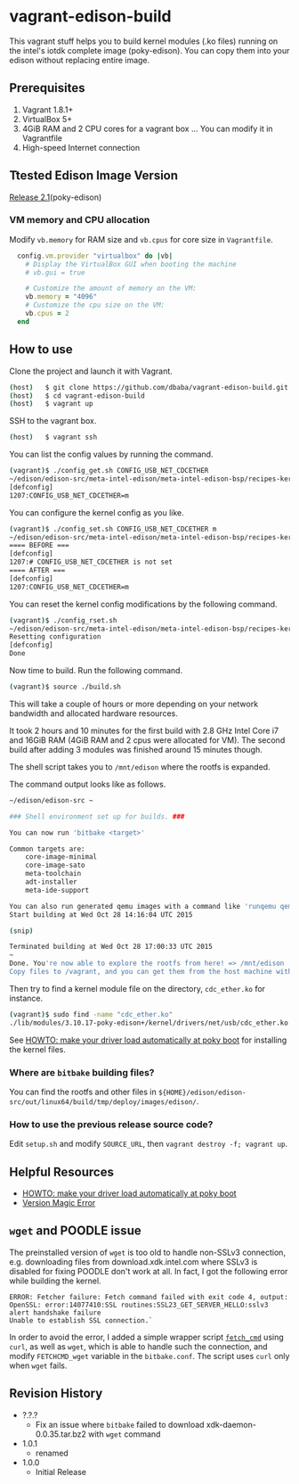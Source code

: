 vagrant-edison-build
===

This vagrant stuff helps you to build kernel modules (.ko files) running on the intel's iotdk complete image (poky-edison). You can copy them into your edison without replacing entire image.

## Prerequisites

1. Vagrant 1.8.1+
1. VirtualBox 5+
1. 4GiB RAM and 2 CPU cores for a vagrant box ... You can modify it in Vagrantfile
1. High-speed Internet connection

## Ttested Edison Image Version

[Release 2.1](https://software.intel.com/en-us/iot/hardware/edison/downloads)(poky-edison)

### VM memory and CPU allocation

Modify `vb.memory` for RAM size and `vb.cpus` for core size in `Vagrantfile`.

```ruby
  config.vm.provider "virtualbox" do |vb|
    # Display the VirtualBox GUI when booting the machine
    # vb.gui = true

    # Customize the amount of memory on the VM:
    vb.memory = "4096"
    # Customize the cpu size on the VM:
    vb.cpus = 2
  end
```

## How to use

Clone the project and launch it with Vagrant.
```bash
(host)   $ git clone https://github.com/dbaba/vagrant-edison-build.git
(host)   $ cd vagrant-edison-build
(host)   $ vagrant up
```

SSH to the vagrant box.
```bash
(host)   $ vagrant ssh
```

You can list the config values by running the command.
```bash
(vagrant)$ ./config_get.sh CONFIG_USB_NET_CDCETHER
~/edison/edison-src/meta-intel-edison/meta-intel-edison-bsp/recipes-kernel/linux/files ~
[defconfig]
1207:CONFIG_USB_NET_CDCETHER=m
```

You can configure the kernel config as you like.
```bash
(vagrant)$ ./config_set.sh CONFIG_USB_NET_CDCETHER m
~/edison/edison-src/meta-intel-edison/meta-intel-edison-bsp/recipes-kernel/linux/files ~
==== BEFORE ===
[defconfig]
1207:# CONFIG_USB_NET_CDCETHER is not set
==== AFTER ===
[defconfig]
1207:CONFIG_USB_NET_CDCETHER=m
```

You can reset the kernel config modifications by the following command.
```bash
(vagrant)$ ./config_rset.sh
~/edison/edison-src/meta-intel-edison/meta-intel-edison-bsp/recipes-kernel/linux/files ~
Resetting configuration
[defconfig]
Done
```

Now time to build. Run the following command.

```bash
(vagrant)$ source ./build.sh
```

This will take a couple of hours or more depending on your network bandwidth and allocated hardware resources.

It took 2 hours and 10 minutes for the first build with 2.8 GHz Intel Core i7 and 16GiB RAM (4GiB RAM and 2 cpus were allocated for VM). The second build after adding 3 modules was finished around 15 minutes though.

The shell script takes you to `/mnt/edison` where the rootfs is expanded.

The command output looks like as follows.

```bash
~/edison/edison-src ~

### Shell environment set up for builds. ###

You can now run 'bitbake <target>'

Common targets are:
    core-image-minimal
    core-image-sato
    meta-toolchain
    adt-installer
    meta-ide-support

You can also run generated qemu images with a command like 'runqemu qemux86'
Start building at Wed Oct 28 14:16:04 UTC 2015

(snip)

Terminated building at Wed Oct 28 17:00:33 UTC 2015
~
Done. You're now able to explore the rootfs from here! => /mnt/edison
Copy files to /vagrant, and you can get them from the host machine without SCP.
```

Then try to find a kernel module file on the directory, `cdc_ether.ko` for instance.

```bash
(vagrant)$ sudo find -name "cdc_ether.ko"
./lib/modules/3.10.17-poky-edison+/kernel/drivers/net/usb/cdc_ether.ko
```

See [HOWTO: make your driver load automatically at poky boot](https://communities.intel.com/message/289417#289417) for installing the kernel files.

### Where are `bitbake` building files?

You can find the rootfs and other files in `${HOME}/edison/edison-src/out/linux64/build/tmp/deploy/images/edison/`.

### How to use the previous release source code?

Edit `setup.sh` and modify `SOURCE_URL`, then `vagrant destroy -f; vagrant up`.

## Helpful Resources

- [HOWTO: make your driver load automatically at poky boot](https://communities.intel.com/message/289417#289417)
- [Version Magic Error](https://github.com/LGSInnovations/Edison-Ethernet/blob/master/guides/version-magic-error.md)

## `wget` and POODLE issue
The preinstalled version of `wget` is too old to handle non-SSLv3 connection, e.g. downloading files from download.xdk.intel.com where SSLv3 is disabled for fixing POODLE don't work at all. In fact, I got the following error while building the kernel.

    ERROR: Fetcher failure: Fetch command failed with exit code 4, output:
    OpenSSL: error:14077410:SSL routines:SSL23_GET_SERVER_HELLO:sslv3 alert handshake failure
    Unable to establish SSL connection.`

In order to avoid the error, I added a simple wrapper script [`fetch_cmd`](fetch_cmd) using `curl`, as well as `wget`, which is able to handle such the connection, and modify `FETCHCMD_wget` variable in the `bitbake.conf`. The script uses `curl` only when `wget` fails.

## Revision History

* ?.?.?
  - Fix an issue where `bitbake` failed to download xdk-daemon-0.0.35.tar.bz2 with `wget` command
* 1.0.1
  - renamed
* 1.0.0
  - Initial Release
